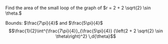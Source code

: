 Find the area of the small loop of the graph of $r = 2 + 2 \sqrt{2} \sin \theta.$

Bounds: $\frac{7\pi}{4}$ and $\frac{5\pi}{4}$
$$\frac{1}{2}\int^{\frac{7\pi}{4}}_{\frac{5\pi}{4}} {\left(2 + 2 \sqrt{2} \sin \theta\right)^2} \,d{\theta}$$